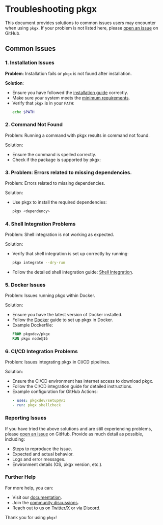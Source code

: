 # Troubleshooting pkgx

This document provides solutions to common issues users may encounter when using `pkgx`. If your problem is not listed here, please [open an issue](https://github.com/pkgxdev/pkgx/issues) on GitHub.

## Common Issues

### 1. Installation Issues

**Problem**: Installation fails or `pkgx` is not found after installation.

**Solution**:
- Ensure you have followed the [installation guide](https://docs.pkgx.sh/installing-w-out-brew) correctly.
- Make sure your system meets the [minimum requirements](https://docs.pkgx.sh/requirements).
- Verify that `pkgx` is in your `PATH`:
  ```bash
  echo $PATH

### 2. Command Not Found
Problem: Running a command with pkgx results in command not found.

Solution:

- Ensure the command is spelled correctly.
- Check if the package is supported by pkgx:

### 3. Problem: Errors related to missing dependencies.
Problem: Errors related to missing dependencies.

Solution:

- Use pkgx to install the required dependencies:
    ```bash
    pkgx <dependency>
    ```

### 4.  Shell Integration Problems
Problem: Shell integration is not working as expected.

Solution:

- Verify that shell integration is set up correctly by running:
    ```bash
    pkgx integrate --dry-run
    ```
- Follow the detailed shell integration guide: [Shell Integration](https://docs.pkgx.sh/using-pkgx/shell-integration).

### 5.  Docker Issues
Problem: Issues running pkgx within Docker.

Solution:

- Ensure you have the latest version of Docker installed.
- Follow the [Docker](https://docs.pkgx.sh/docker) guide to set up pkgx in Docker.
- Example Dockerfile:
    ```dockerfile
    FROM pkgxdev/pkgx
    RUN pkgx node@16
    ```

### 6. CI/CD Integration Problems
Problem: Issues integrating pkgx in CI/CD pipelines.

Solution:

- Ensure the CI/CD environment has internet access to download pkgx.
- Follow the CI/CD integration guide for detailed instructions.
- Example configuration for GitHub Actions:
    ```yaml
    - uses: pkgxdev/setup@v1
    - run: pkgx shellcheck
    ```

### Reporting Issues
If you have tried the above solutions and are still experiencing problems, please [open an issue](https://github.com/pkgxdev/pkgx/issues) on GitHub. Provide as much detail as possible, including:

- Steps to reproduce the issue.
- Expected and actual behavior.
- Logs and error messages.
- Environment details (OS, pkgx version, etc.).

### Further Help
For more help, you can:

- Visit our [documentation](https://docs.pkgx.sh/).
- Join the [community discussions](https://github.com/pkgxdev/pkgx/discussions).
- Reach out to us on [Twitter/X](https://x.com/pkgxdev) or via [Discord](https://discord.gg/w2YXwbZj).

Thank you for using `pkgx`!
